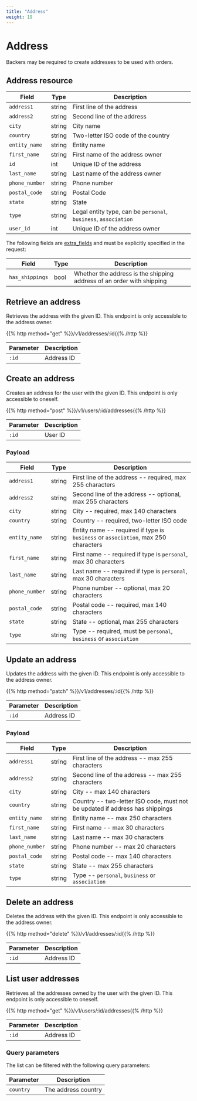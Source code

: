 ```yaml
---
title: "Address"
weight: 19
---
```


# Address

Backers may be required to create addresses to be used with orders.

## Address resource

| Field          | Type   | Description                                                     |
| -------------- | ------ | --------------------------------------------------------------- |
| `address1`     | string | First line of the address                                       |
| `address2`     | string | Second line of the address                                      |
| `city`         | string | City name                                                       |
| `country`      | string | Two-letter ISO code of the country                              |
| `entity_name`  | string | Entity name                                                     |
| `first_name`   | string | First name of the address owner                                 |
| `id`           | int    | Unique ID of the address                                        |
| `last_name`    | string | Last name of the address owner                                  |
| `phone_number` | string | Phone number                                                    |
| `postal_code`  | string | Postal Code                                                     |
| `state`        | string | State                                                           |
| `type`         | string | Legal entity type, can be `personal`, `business`, `association` |
| `user_id`      | int    | Unique ID of the address owner                                  |

The following fields are [extra_fields](#extra-fields) and must be explicitly specified in the request:

| Field           | Type | Description                                                           |
| --------------- | ---- | --------------------------------------------------------------------- |
| `has_shippings` | bool | Whether the address is the shipping address of an order with shipping |

## Retrieve an address

Retrieves the address with the given ID. This endpoint is only accessible to the address owner.

{{% http method="get" %}}/v1/addresses/:id{{% /http %}}

| Parameter | Description |
| --------- | ----------- |
| `:id`     | Address ID  |

## Create an address

Creates an address for the user with the given ID. This endpoint is only accessible to oneself.

{{% http method="post" %}}/v1/users/:id/addresses{{% /http %}}

| Parameter | Description |
| --------- | ----------- |
| `:id`     | User ID     |

### Payload

| Field          | Type   | Description                                                                        |
| -------------- | ------ | ---------------------------------------------------------------------------------- |
| `address1`     | string | First line of the address -- required, max 255 characters                          |
| `address2`     | string | Second line of the address -- optional, max 255 characters                         |
| `city`         | string | City -- required, max 140 characters                                               |
| `country`      | string | Country -- required, two-letter ISO code                                           |
| `entity_name`  | string | Entity name -- required if type is `business` or `association`, max 250 characters |
| `first_name`   | string | First name -- required if type is `personal`, max 30 characters                    |
| `last_name`    | string | Last name -- required if type is `personal`, max 30 characters                     |
| `phone_number` | string | Phone number -- optional, max 20 characters                                        |
| `postal_code`  | string | Postal code -- required, max 140 characters                                        |
| `state`        | string | State -- optional, max 255 characters                                              |
| `type`         | string | Type -- required, must be `personal`, `business` or `association`                  |

## Update an address

Updates the address with the given ID. This endpoint is only accessible to the address owner.

{{% http method="patch" %}}/v1/addresses/:id{{% /http %}}

| Parameter | Description |
| --------- | ----------- |
| `:id`     | Address ID  |

### Payload

| Field          | Type   | Description                                                                  |
| -------------- | ------ | ---------------------------------------------------------------------------- |
| `address1`     | string | First line of the address -- max 255 characters                              |
| `address2`     | string | Second line of the address -- max 255 characters                             |
| `city`         | string | City -- max 140 characters                                                   |
| `country`      | string | Country -- two-letter ISO code, must not be updated if address has shippings |
| `entity_name`  | string | Entity name -- max 250 characters                                            |
| `first_name`   | string | First name -- max 30 characters                                              |
| `last_name`    | string | Last name -- max 30 characters                                               |
| `phone_number` | string | Phone number -- max 20 characters                                            |
| `postal_code`  | string | Postal code -- max 140 characters                                            |
| `state`        | string | State -- max 255 characters                                                  |
| `type`         | string | Type -- `personal`, `business` or `association`                              |

## Delete an address

Deletes the address with the given ID. This endpoint is only accessible to the address owner.

{{% http method="delete" %}}/v1/addresses/:id{{% /http %}}

| Parameter | Description |
| --------- | ----------- |
| `:id`     | Address ID  |

## List user addresses

Retrieves all the addresses owned by the user with the given ID. This endpoint is only accessible to oneself.

{{% http method="get" %}}/v1/users/:id/addresses{{% /http %}}

| Parameter | Description |
| --------- | ----------- |
| `:id`     | Address ID  |

### Query parameters

The list can be filtered with the following query parameters:

| Parameter | Description         |
| --------- | ------------------- |
| `country` | The address country |
